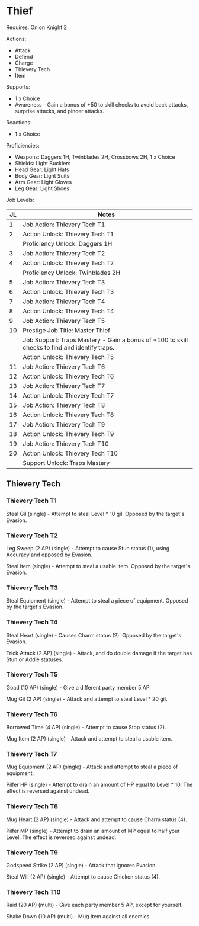 # Thief

Requires: Onion Knight 2

Actions:

- Attack
- Defend
- Charge
- Thievery Tech
- Item

Supports:

- 1 x Choice
- Awareness - Gain a bonus of +50 to skill checks to avoid back attacks, surprise attacks, and pincer attacks.

Reactions:

- 1 x Choice

Proficiencies:

- Weapons: Daggers 1H, Twinblades 2H, Crossbows 2H, 1 x Choice
- Shields: Light Bucklers
- Head Gear: Light Hats
- Body Gear: Light Suits
- Arm Gear: Light Gloves
- Leg Gear: Light Shoes

Job Levels:

| JL | Notes |
| --- | --- |
| 1 | Job Action: Thievery Tech T1
| 2 | Action Unlock: Thievery Tech T1
|   | Proficiency Unlock: Daggers 1H
| 3 | Job Action: Thievery Tech T2
| 4 | Action Unlock: Thievery Tech T2
|   | Proficiency Unlock: Twinblades 2H
| 5 | Job Action: Thievery Tech T3
| 6 | Action Unlock: Thievery Tech T3
| 7 | Job Action: Thievery Tech T4
| 8 | Action Unlock: Thievery Tech T4
| 9 | Job Action: Thievery Tech T5
| 10 | Prestige Job Title: Master Thief
|    | Job Support: Traps Mastery - Gain a bonus of +100 to skill checks to find and identify traps.
|    | Action Unlock: Thievery Tech T5
| 11 | Job Action: Thievery Tech T6
| 12 | Action Unlock: Thievery Tech T6
| 13 | Job Action: Thievery Tech T7
| 14 | Action Unlock: Thievery Tech T7
| 15 | Job Action: Thievery Tech T8
| 16 | Action Unlock: Thievery Tech T8
| 17 | Job Action: Thievery Tech T9
| 18 | Action Unlock: Thievery Tech T9
| 19 | Job Action: Thievery Tech T10
| 20 | Action Unlock: Thievery Tech T10
|    | Support Unlock: Traps Mastery

## Thievery Tech

### Thievery Tech T1

Steal Gil (single) - Attempt to steal Level * 10 gil. Opposed by the target's Evasion.

### Thievery Tech T2

Leg Sweep (2 AP) (single) - Attempt to cause Stun status (1), using Accuracy and opposed by Evasion.

Steal Item (single) - Attempt to steal a usable item. Opposed by the target's Evasion.

### Thievery Tech T3

Steal Equipment (single) - Attempt to steal a piece of equipment. Opposed by the target's Evasion.

### Thievery Tech T4

Steal Heart (single) - Causes Charm status (2). Opposed by the target's Evasion.

Trick Attack (2 AP) (single) - Attack, and do double damage if the target has Stun or Addle statuses.

### Thievery Tech T5

Goad (10 AP) (single) - Give a different party member 5 AP.

Mug Gil (2 AP) (single) - Attack and attempt to steal Level * 20 gil.

### Thievery Tech T6

Borrowed Time (4 AP) (single) - Attempt to cause Stop status (2).

Mug Item (2 AP) (single) - Attack and attempt to steal a usable item.

### Thievery Tech T7

Mug Equipment (2 AP) (single) - Attack and attempt to steal a piece of equipment.

Pilfer HP (single) - Attempt to drain an amount of HP equal to Level * 10. The effect is reversed against undead.

### Thievery Tech T8

Mug Heart (2 AP) (single) - Attack and attempt to cause Charm status (4).

Pilfer MP (single) - Attempt to drain an amount of MP equal to half your Level. The effect is reversed against undead.

### Thievery Tech T9

Godspeed Strike (2 AP) (single) - Attack that ignores Evasion.

Steal Will (2 AP) (single) - Attempt to cause Chicken status (4).

### Thievery Tech T10

Raid (20 AP) (multi) - Give each party member 5 AP, except for yourself.

Shake Down (10 AP) (multi) - Mug Item against all enemies.
